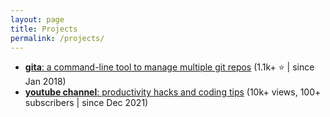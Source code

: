 ```yaml
---
layout: page
title: Projects
permalink: /projects/
---
```


- [**gita**: a command-line tool to manage multiple git repos](https://github.com/nosarthur/gita)
  (1.1k+ ⭐ | since Jan 2018)
- [**youtube channel**: productivity hacks and coding tips](https://www.youtube.com/channel/UCEkwn6bsFS5p11KoBymEn-Q)
  (10k+ views, 100+ subscribers | since Dec 2021)

